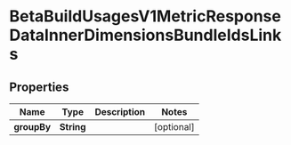 

# BetaBuildUsagesV1MetricResponseDataInnerDimensionsBundleIdsLinks


## Properties

| Name | Type | Description | Notes |
|------------ | ------------- | ------------- | -------------|
|**groupBy** | **String** |  |  [optional] |



